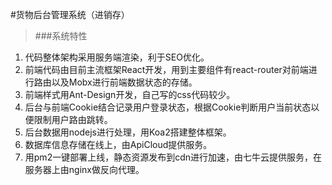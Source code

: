 #货物后台管理系统（进销存）
>###系统特性
1. 代码整体架构采用服务端渲染，利于SEO优化。
2. 前端代码由目前主流框架React开发，用到主要组件有react-router对前端进行路由以及Mobx进行前端数据状态的存储。
3. 前端样式用Ant-Design开发，自己写的css代码较少。
4. 后台与前端Cookie结合记录用户登录状态，根据Cookie判断用户当前状态以便限制用户路由跳转。
5. 后台数据用nodejs进行处理，用Koa2搭建整体框架。
6. 数据库信息存储在线上，由ApiCloud提供服务。
7. 用pm2一键部署上线，静态资源发布到cdn进行加速，由七牛云提供服务，在服务器上由nginx做反向代理。
